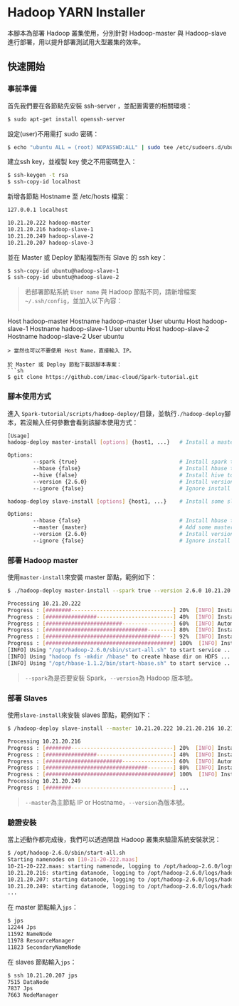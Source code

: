 # Hadoop YARN Installer 
本腳本為部署 Hadoop 叢集使用，分別針對 Hadoop-master 與 Hadoop-slave 進行部署，用以提升部署測試用大型叢集的效率。

## 快速開始
### 事前準備
首先我們要在各節點先安裝 ssh-server ，並配置需要的相關環境：
```sh
$ sudo apt-get install openssh-server
```
設定(user)不用需打 sudo 密碼：
```sh
$ echo "ubuntu ALL = (root) NOPASSWD:ALL" | sudo tee /etc/sudoers.d/ubuntu && sudo chmod 440 /etc/sudoers.d/ubuntu
```
建立ssh key，並複製 key 使之不用密碼登入：
```sh
$ ssh-keygen -t rsa
$ ssh-copy-id localhost
```
新增各節點 Hostname 至 /etc/hosts 檔案：
```sh
127.0.0.1 localhost

10.21.20.222 hadoop-master
10.21.20.216 hadoop-slave-1
10.21.20.249 hadoop-slave-2
10.21.20.207 hadoop-slave-3
```
並在 Master 或 Deploy 節點複製所有 Slave 的 ssh key：
```sh
$ ssh-copy-id ubuntu@hadoop-slave-1
$ ssh-copy-id ubuntu@hadoop-slave-2
```
> 若部署節點系統 ```User name``` 與 Hadoop 節點不同，請新增檔案```~/.ssh/config```，並加入以下內容：
>```sh
Host hadoop-master
    Hostname hadoop-master
    User ubuntu
Host hadoop-slave-1
    Hostname hadoop-slave-1
    User ubuntu
Host hadoop-slave-2
    Hostname hadoop-slave-2
    User ubuntu
```
> 當然也可以不要使用 Host Name，直接輸入 IP。

於 Master 或 Deploy 節點下載該腳本專案：
```sh
$ git clone https://github.com/imac-cloud/Spark-tutorial.git
```

### 腳本使用方式
進入 ```Spark-tutorial/scripts/hadoop-deploy/```目錄，並執行```./hadoop-deploy```腳本，若沒輸入任何參數會看到該腳本使用方式：
```sh
[Usage]
hadoop-deploy master-install [options] {host1, ...}   # Install a master node and all-in-one hadoop node

Options:
        --spark {true}                                # Install spark to node,  default is false
        --hbase {false}                               # Install hbase to node, default is false
        --hive {false}                                # Install hive to node, default is false
        --version {2.6.0}                             # Install version, default is 2.6.0
        --ignore {false}                              # Ignore install step, default is false

hadoop-deploy slave-install [options] {host1, ...}    # Install some slaves node

Options:
        --hbase {false}                               # Install hbase to node, default is false
        --master {master}                             # Add some master to slaves
        --version {2.6.0}                             # Install version, default is 2.6.0
        --ignore {false}                              # Ignore install step, default is false
```

### 部署 Hadoop master
使用```master-install```來安裝 master 節點，範例如下：
```sh
$ ./hadoop-deploy master-install --spark true --version 2.6.0 10.21.20.222

Processing 10.21.20.222
Progress : [########--------------------------------] 20%  [INFO] Installing oracle java8 .....
Progress : [################------------------------] 40%  [INFO] Installing other packages .....
Progress : [########################----------------] 60%  [INFO] Automatically generated ssh keys .....
Progress : [################################--------] 80%  [INFO] Installing Hadoop .....
Progress : [####################################----] 92%  [INFO] Installing Spark ....
Progress : [########################################] 100%  [INFO] Install Finish ....
[INFO] Using "/opt/hadoop-2.6.0/sbin/start-all.sh" to start service ...
[INFO] Using "hadoop fs -mkdir /hbase" to create hbase dir on HDFS ...
[INFO] Using "/opt/hbase-1.1.2/bin/start-hbase.sh" to start service ...
```
> ```--spark```為是否要安裝 Spark，```--version```為 Hadoop 版本號。


### 部署 Slaves
使用```slave-install```來安裝 slaves 節點，範例如下：
```sh
$ /hadoop-deploy slave-install --master 10.21.20.222 10.21.20.216 10.21.20.249 10.21.20.207

Processing 10.21.20.216
Progress : [########--------------------------------] 20%  [INFO] Installing oracle java8 .....
Progress : [################------------------------] 40%  [INFO] Installing other packages .....
Progress : [########################----------------] 60%  [INFO] Automatically generated ssh keys .....
Progress : [################################--------] 80%  [INFO] Installing Hadoop .....
Progress : [########################################] 100%  [INFO] Install Finish ....
Processing 10.21.20.249
Progress : [########--------------------------------] ...
```
> ```--master```為主節點 IP or Hostname，```--version```為版本號。

### 驗證安裝
當上述動作都完成後，我們可以透過開啟 Hadoop 叢集來驗證系統安裝狀況：
```sh
$ /opt/hadoop-2.6.0/sbin/start-all.sh
Starting namenodes on [10-21-20-222.maas]
10-21-20-222.maas: starting namenode, logging to /opt/hadoop-2.6.0/logs/hadoop-ubuntu-namenode-hadoop-master.out
10.21.20.216: starting datanode, logging to /opt/hadoop-2.6.0/logs/hadoop-ubuntu-datanode-hadoo-slave-1.out
10.21.20.207: starting datanode, logging to /opt/hadoop-2.6.0/logs/hadoop-ubuntu-datanode-hadoop-slave-2.out
10.21.20.249: starting datanode, logging to /opt/hadoop-2.6.0/logs/hadoop-ubuntu-datanode-hadoop-slave-3.out
...
```
在 master 節點輸入```jps```：
```sh
$ jps
12244 Jps
11592 NameNode
11978 ResourceManager
11823 SecondaryNameNode
```
在 slaves 節點輸入```jps```：
```sh
$ ssh 10.21.20.207 jps
7515 DataNode
7837 Jps
7663 NodeManager
```